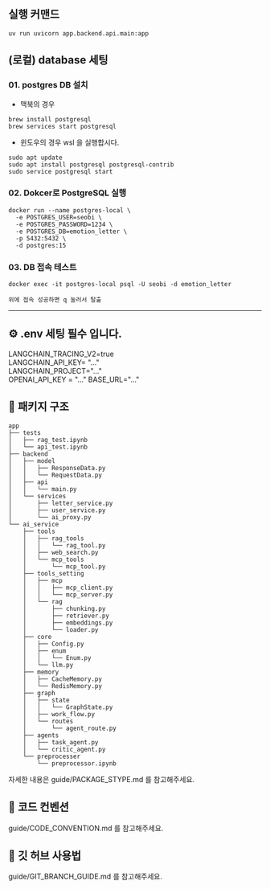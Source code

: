 ## 실행 커맨드
```uv run uvicorn app.backend.api.main:app```

## (로컬) database 세팅 

### 01. postgres DB 설치
- 맥북의 경우 
```
brew install postgresql
brew services start postgresql
```

- 윈도우의 경우 wsl 을 실행합시다.
```
sudo apt update
sudo apt install postgresql postgresql-contrib
sudo service postgresql start
```


### 02. Dokcer로 PostgreSQL 실행
```
docker run --name postgres-local \
  -e POSTGRES_USER=seobi \
  -e POSTGRES_PASSWORD=1234 \
  -e POSTGRES_DB=emotion_letter \
  -p 5432:5432 \
  -d postgres:15
```

### 03. DB 접속 테스트 
```
docker exec -it postgres-local psql -U seobi -d emotion_letter
```
```위에 접속 성공하면 q 눌러서 탈출 ```

---
## ⚙️ .env 세팅 필수 입니다.

LANGCHAIN_TRACING_V2=true  
LANGCHAIN_API_KEY= "..."   
LANGCHAIN_PROJECT="..."   
OPENAI_API_KEY = "..."
BASE_URL="..."

## 📂 패키지 구조
```
app
├── tests
│   ├── rag_test.ipynb
│   └── api_test.ipynb
├── backend
│   ├── model
│   │   ├── ResponseData.py
│   │   └── RequestData.py
│   ├── api
│   │   └── main.py
│   └── services
│       ├── letter_service.py
│       ├── user_service.py
│       └── ai_proxy.py
└── ai_service
    ├── tools
    │   ├── rag_tools
    │   │   └── rag_tool.py
    │   ├── web_search.py
    │   └── mcp_tools
    │       └── mcp_tool.py
    ├── tools_setting
    │   ├── mcp
    │   │   ├── mcp_client.py
    │   │   └── mcp_server.py
    │   └── rag
    │       ├── chunking.py
    │       ├── retriever.py
    │       ├── embeddings.py
    │       └── loader.py
    ├── core
    │   ├── Config.py
    │   ├── enum
    │   │   └── Enum.py
    │   └── llm.py
    ├── memory
    │   ├── CacheMemory.py
    │   └── RedisMemory.py
    ├── graph
    │   ├── state
    │   │   └── GraphState.py
    │   ├── work_flow.py
    │   └── routes
    │       └── agent_route.py
    ├── agents
    │   ├── task_agent.py
    │   └── critic_agent.py
    └── preprocesser
        └── preprocessor.ipynb

```
자세한 내용은 guide/PACKAGE_STYPE.md 를 참고해주세요.


## 📝 코드 컨벤션
guide/CODE_CONVENTION.md 를 참고해주세요.

## 🌿 깃 허브 사용법
guide/GIT_BRANCH_GUIDE.md 를 참고해주세요.